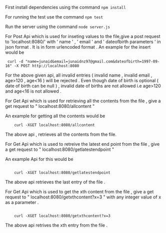 First install dependencies using the command 
	```npm install```

For running the test use the command 
	```npm test```

Run the server using the command 
	```node server.js```
	
	



For Post Api which is used for inseting values to the file,give a post request to 'localhost:8080/' with ' name ' , ' email ' and ' dateofbirth parameters ' in json format . It is in form urlencoded format . 
An example for the insert would be

```
 curl -d "name=junaid&email=junaidnz97@gmail.com&dateofbirth=1997-09-16" -X POST http://localhost:8080
```

For the above given api, all invalid entries ( invalid name , invalid email , age>120 , age<16 ) will be rejected . Even though date of birth is optional ( date of birth can be null ) , invalid date of births are not allowed i.e age>120 and age<16 is not allowed .


	



For Get Api which is used for retrieving all the contents from the file , give  a get request to " localhost:8080/allcontent " 

An example for getting all the contents would be

```
	curl -XGET localhost:8080/allcontent 
```
The above api , retrieves all the contents from the file.






For Get Api which is used to retreive the latest end point from the file , give  a get request to " localhost:8080/getlatestendpoint " 

An example Api for this would be
```

	curl -XGET localhost:8080/getlatestendpoint 

```
The above api retrieves the last entry of the file .






For  Get Api which is used to get the xth content from the file , give  a get request to " localhost:8080/getxthcontent?x=3 " with any integer value of x as a parameter . 

```

	curl -XGET localhost:8080/getxthcontent?x=3

```

The above api retrives the xth entry from the file .